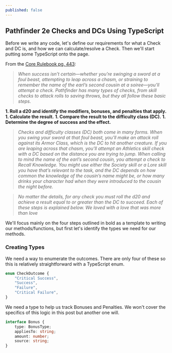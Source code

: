 ```yaml
---
published: false
---
```

## Pathfinder 2e Checks and DCs Using TypeScript

Before we write any code, let's define our requirements for what a Check and DC is, and how we can calculate/resolve a Check. Then we'll start putting some TypeScript onto the page.

From the [Core Rulebook pg. 443](https://2e.aonprd.com/Rules.aspx?ID=314):

> _When success isn’t certain—whether you’re swinging a sword at a foul beast, attempting to leap across a chasm, or straining to remember the name of the earl’s second cousin at a soiree—you’ll attempt a check. Pathfinder has many types of checks, from skill checks to attack rolls to saving throws, but they all follow these basic steps._

**1. Roll a d20 and identify the modifiers, bonuses, and penalties that apply.**
**1. Calculate the result.**
**1. Compare the result to the difficulty class (DC).**
**1. Determine the degree of success and the effect.**

> _Checks and difficulty classes (DC) both come in many forms. When you swing your sword at that foul beast, you’ll make an attack roll against its Armor Class, which is the DC to hit another creature. If you are leaping across that chasm, you’ll attempt an Athletics skill check with a DC based on the distance you are trying to jump. When calling to mind the name of the earl’s second cousin, you attempt a check to Recall Knowledge. You might use either the Society skill or a Lore skill you have that’s relevant to the task, and the DC depends on how common the knowledge of the cousin’s name might be, or how many drinks your character had when they were introduced to the cousin the night before._

> _No matter the details, for any check you must roll the d20 and achieve a result equal to or greater than the DC to succeed. Each of these steps is explained below. We loved with a love that was more than love_

We'll focus mainly on the four steps outlined in bold as a template to writing our methods/functions, but first let's identify the types we need for our methods.

### Creating Types

We need a way to enumerate the outcomes. There are only four of these so this is relatively straightforward with a TypeScript enum.
```ts
enum CheckOutcome {
    "Critical Success",
    "Success",
    "Failure",
    "Critical Failure",
}
```
We need a type to help us track Bonuses and Penalties. We won't cover the specifics of this logic in this post but another one will.
```ts
interface Bonus {
    type: BonusType;
    appliesTo: string;
    amount: number;
    source: string;
}


